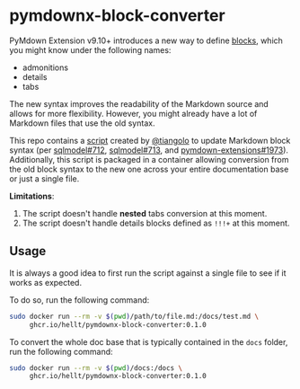 # pymdownx-block-converter

PyMdown Extension v9.10+ introduces a new way to define [blocks](https://facelessuser.github.io/pymdown-extensions/extensions/blocks/), which you might know under the following names:

* admonitions
* details
* tabs

The new syntax improves the readability of the Markdown source and allows for more flexibility. However, you might already have a lot of Markdown files that use the old syntax.

This repo contains a [script](main.py) created by [@tiangolo](https://github.com/tiangolo) to update Markdown block syntax (per [sqlmodel#712](https://github.com/fastapi/sqlmodel/pull/712), [sqlmodel#713](https://github.com/fastapi/sqlmodel/pull/713), and [pymdown-extensions#1973](https://github.com/facelessuser/pymdown-extensions/discussions/1973)). Additionally, this script is packaged in a container allowing conversion from the old block syntax to the new one across your entire documentation base or just a single file.

**Limitations**:

1. The script doesn't handle **nested** tabs conversion at this moment.
2. The script doesn't handle details blocks defined as `!!!+` at this moment.

## Usage

It is always a good idea to first run the script against a single file to see if it works as expected.

To do so, run the following command:

```bash
sudo docker run --rm -v $(pwd)/path/to/file.md:/docs/test.md \
     ghcr.io/hellt/pymdownx-block-converter:0.1.0
```

To convert the whole doc base that is typically contained in the `docs` folder, run the following command:

```bash
sudo docker run --rm -v $(pwd)/docs:/docs \
     ghcr.io/hellt/pymdownx-block-converter:0.1.0
```

